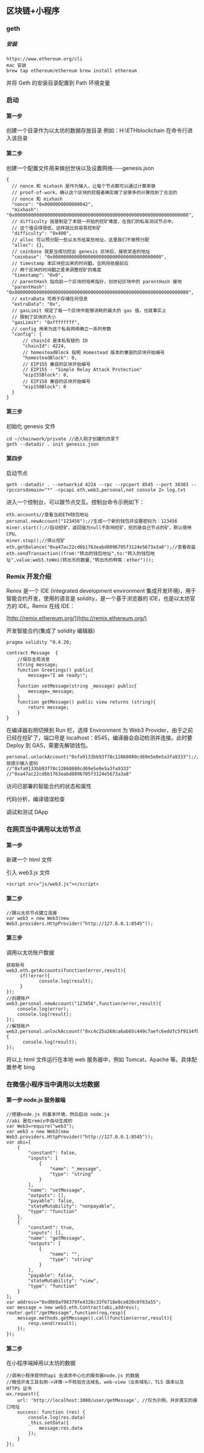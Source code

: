 ## 区块链+小程序

### geth

##### 安装

```
https://www.ethereum.org/cli
mac 安装
brew tap ethereum/ethereum brew install ethereum
```

并将 Geth 的安装目录配置到 Path 环境变量

### 启动

#### 第一步

创建一个目录作为以太坊的数据存放目录
例如：H:\ETHblockchain
在命令行进入该目录

#### 第二步

创建一个配置文件用来做创世块以及设置网络----genesis.json

```
{
  // nonce 和 mixhash 是作为输入，让每个节点都可以通过计算来做
  // proof-of-work，确认这个区块的挖掘者确实做了足够多的计算找到了合法的
  // nonce 和 mixhash
  "nonce": "0x0000000000000042",
  "mixhash": "0x0000000000000000000000000000000000000000000000000000000000000000",
  // difficulty 就是制定了本链一开始的挖矿难度，在我们的私有测试节点中，
  // 这个值设得很低，这样就比较容易挖到矿
  "difficulty": "0x400",
  // alloc 可以预分配一些以太币给某些地址，这里我们不做预分配
  "alloc": {},
  // coinbase 就是当成功挖出 genesis 区块后，接收奖金的地址
  "coinbase": "0x0000000000000000000000000000000000000000",
  // timestamp 本区块挖出来的时间戳，全网将依据前后
  // 两个区块的时间戳之差来调整挖矿的难度
  "timestamp": "0x0",
  // parentHash 指向前一个区块的哈希指针，创世纪区块中的 parentHash 接地
  "parentHash": "0x0000000000000000000000000000000000000000000000000000000000000000",
  // extraData 可用于存储任何信息
  "extraData": "0x",
  // gasLimit 规定了每一个区块中能够消耗的最大的 gas 值，也就事实上
  // 限制了区块的大小
  "gasLimit": "0xffffffff",
  // config 用来为这个私有网络确立一系列参数
  "config": {
      // chainId 是本私有链的 ID
      "chainId": 4224,
      // homesteadBlock 指明 Homestead 版本的兼容的区块开始编号
      "homesteadBlock": 0,
      // EIP155 兼容的区块开始编号
      // EIP155 - "Simple Relay Attack Protection"
      "eip155Block": 0,
      // EIP158 兼容的区块开始编号
      "eip158Block": 0
  }
}
```

#### 第三步

初始化 genesis 文件

```
cd ~/chainwork/private //进入刚才创建的目录下
geth --datadir . init genesis.json
```

#### 第四步

启动节点

```
geth --datadir . --networkid 4224 --rpc --rpcport 8545 --port 30303 --rpccorsdomain="*" -rpcapi eth,web3,personal,net console 2> log.txt
```

进入一个控制台，可以跟节点交互。控制台命令示例如下：

```
eth.accounts//查看当前ETH钱包地址
personal.newAccount("123456");//生成一个新的钱包并设置密码为：123456
miner.start();//启动挖矿，返回值为null不影响挖矿，挖的是自己节点的矿，默认使用CPU。
miner.stop();//停止挖矿
eth.getBalance("0xa47ac22cd6b1763eabd8096705f3124e5673a3a8");//查看收益
eth.sendTransaction((from:"转出的钱包地址",to:"转入的钱包地址",value:web3.toWei(转出币的数量,"转出币的种类：ether")));
```

### Remix 开发介绍

Remix 是一个 IDE (integrated development environment 集成开发环境)，用于智能合约开发，使用的语言是 solidity，是一个基于浏览器的 IDE，也是以太坊官方的 IDE。Remix 在线 IDE：

[http://remix.ethereum.org/](http://remix.ethereum.org/)

开发智能合约(集成了 solidity 编辑器)

```
pragma solidity ^0.4.20;

contract Message  {
    //保存全局消息
    string message;
    function Greetings() public{
        message="I am ready!";
    }
    function setMessage(string _message) public{
        message=_message;
    }
    function getMessage() public view returns (string){
        return message;
    }
}
```

在编译器右侧切换到 Run 栏，选择 Environment 为 Web3 Provider，由于之前已经在挖矿了，端口号是 localhost：8545，编译器会自动检测并连接。此时要 Deploy 到 GAS，需要先解锁钱包。

```
personal.unlockAccount("0xfa9133bb93f78c12860880cd69e5e0e5a3fa9333");//按提示输入密码
//"0xfa9133bb93f78c12860880cd69e5e0e5a3fa9333"
//"0xa47ac22cd6b1763eabd8096705f3124e5673a3a8"
```

访问已部署的智能合约的状态和属性

代码分析，编译错误检查

调试和测试 DApp

### 在网页当中调用以太坊节点

#### 第一步

新建一个 html 文件

引入 web3.js 文件

```
<script src="js/web3.js"></script>
```

#### 第二步

```
//跟以太坊节点建立连接
var web3 = new Web3(new Web3.providers.HttpProvider("http://127.0.0.1:8545"));
```

#### 第三步

调用以太坊账户数据

```
获取账号
web3.eth.getAccounts(function(error,result){
     if(!error){
     		console.log(result);
     }
});
//创建账户
web3.personal.newAccount("123456",function(error,result){
    console.log(error);
    console.log(result);
});
//解锁账户                web3.personal.unlockAccount("0xc4c25a268ca6ab65c449c7aefc6eddfc5f9134fb","123456",function(error,result){
      console.log(result);
});
```

将以上 html 文件运行在本地 web 服务器中，例如 Tomcat，Apache 等。具体配置参考 bing

### 在微信小程序当中调用以太坊数据

#### 第一步 node.js 服务器端

```
//搭建node.js 的基本环境，然后启动 node.js
//abi 是在remix中自动生成的
var Web3=require("web3");
var web3 = new Web3(new Web3.providers.HttpProvider("http://127.0.0.1:8545"));
var abi=[
    {
        "constant": false,
        "inputs": [
            {
                "name": "_message",
                "type": "string"
            }
        ],
        "name": "setMessage",
        "outputs": [],
        "payable": false,
        "stateMutability": "nonpayable",
        "type": "function"
    },
    {
        "constant": true,
        "inputs": [],
        "name": "getMessage",
        "outputs": [
            {
                "name": "",
                "type": "string"
            }
        ],
        "payable": false,
        "stateMutability": "view",
        "type": "function"
    }
];
var address="0xd069af98379fe4326c33f6718e0ce820c0f63a55";
var message = new web3.eth.Contract(abi,address);
router.get("/getMessage",function(req,resp){
    message.methods.getMessage().call(function(error,result){
        resp.send(result);
    });
});
```

#### 第二步

在小程序端掉用以太坊的数据

```
//调用小程序提供的api 去请求中心化的服务器node.js 的数据
//微信开发工具右侧->详情->不校验合法域名、web-view（业务域名）、TLS 版本以及 HTTPS 证书
wx.request({
    url: 'http://localhost:3000/user/getMessage', //仅为示例，并非真实的接口地址
    success: function (res) {
        console.log(res.data)
        _this.setData({
            message:res.data
        });
    }
});
```
